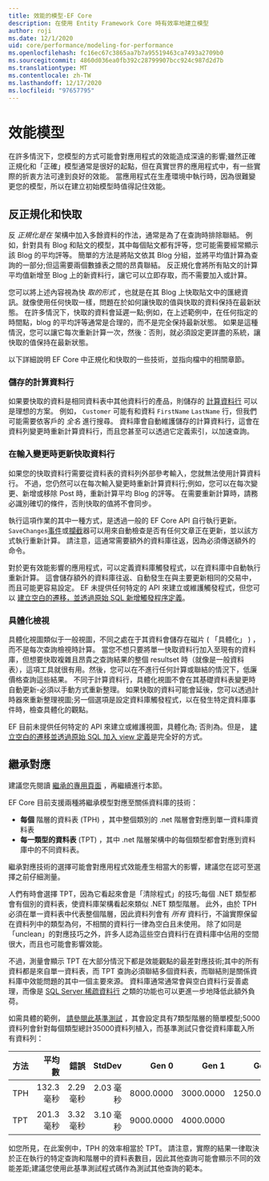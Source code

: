 ```yaml
---
title: 效能的模型-EF Core
description: 在使用 Entity Framework Core 時有效率地建立模型
author: roji
ms.date: 12/1/2020
uid: core/performance/modeling-for-performance
ms.openlocfilehash: fc16ec67c3865aa7b7a95519463ca7493a2709b0
ms.sourcegitcommit: 4860d036ea0fb392c28799907bcc924c987d2d7b
ms.translationtype: MT
ms.contentlocale: zh-TW
ms.lasthandoff: 12/17/2020
ms.locfileid: "97657795"
---
```

# <a name="modeling-for-performance"></a>效能模型

在許多情況下，您模型的方式可能會對應用程式的效能造成深遠的影響;雖然正確正規化和「正確」模型通常是很好的起點，但在真實世界的應用程式中，有一些實際的折衷方法可達到良好的效能。 當應用程式在生產環境中執行時，因為很難變更您的模型，所以在建立初始模型時值得記住效能。

## <a name="denormalization-and-caching"></a>反正規化和快取

反 *正規化是在* 架構中加入多餘資料的作法，通常是為了在查詢時排除聯結。 例如，針對具有 Blog 和貼文的模型，其中每個貼文都有評等，您可能需要經常顯示該 Blog 的平均評等。 簡單的方法是將貼文依其 Blog 分組，並將平均值計算為查詢的一部分;但這需要兩個數據表之間的昂貴聯結。 反正規化會將所有貼文的計算平均值新增至 Blog 上的新資料行，讓它可以立即存取，而不需要加入或計算。

您可以將上述內容視為快 *取的形式* ，也就是在其 Blog 上快取貼文中的匯總資訊。就像使用任何快取一樣，問題在於如何讓快取的值與快取的資料保持在最新狀態。 在許多情況下，快取的資料會延遲一點;例如，在上述範例中，在任何指定的時間點，blog 的平均評等通常是合理的，而不是完全保持最新狀態。 如果是這種情況，您可以讓它每次重新計算一次，然後：否則，就必須設定更詳盡的系統，讓快取的值保持在最新狀態。

以下詳細說明 EF Core 中正規化和快取的一些技術，並指向檔中的相關章節。

### <a name="stored-computed-columns"></a>儲存的計算資料行

如果要快取的資料是相同資料表中其他資料行的產品，則儲存的 [計算資料行](xref:core/modeling/generated-properties#computed-columns) 可以是理想的方案。 例如， `Customer` 可能有和資料 `FirstName` `LastName` 行，但我們可能需要依客戶的 *全名* 進行搜尋。 資料庫會自動維護儲存的計算資料行，這會在資料列變更時重新計算資料行，而且您甚至可以透過它定義索引，以加速查詢。

### <a name="update-cache-columns-when-inputs-change"></a>在輸入變更時更新快取資料行

如果您的快取資料行需要從資料表的資料列外部參考輸入，您就無法使用計算資料行。 不過，您仍然可以在每次輸入變更時重新計算資料行;例如，您可以在每次變更、新增或移除 Post 時，重新計算平均 Blog 的評等。 在需要重新計算時，請務必識別確切的條件，否則快取的值將不會同步。

執行這項作業的其中一種方式，是透過一般的 EF Core API 自行執行更新。 `SaveChanges`[事件](xref:core/logging-events-diagnostics/events)或[攔截](xref:core/logging-events-diagnostics/interceptors#savechanges-interception)器可以用來自動檢查是否有任何文章正在更新，並以該方式執行重新計算。 請注意，這通常需要額外的資料庫往返，因為必須傳送額外的命令。

對於更有效能影響的應用程式，可以定義資料庫觸發程式，以在資料庫中自動執行重新計算。 這會儲存額外的資料庫往返、自動發生在與主要更新相同的交易中，而且可能更容易設定。 EF 未提供任何特定的 API 來建立或維護觸發程式，但您可以 [建立空白的遷移，並透過原始 SQL 新增觸發程序定義](xref:core/managing-schemas/migrations/managing#arbitrary-changes-via-raw-sql)。

### <a name="materialized-views"></a>具體化檢視

具體化視圖類似于一般視圖，不同之處在于其資料會儲存在磁片 ( 「具體化」 ) ，而不是每次查詢檢視時計算。 當您不想只要將單一快取資料行加入至現有的資料庫，但想要快取複雜且昂貴之查詢結果的整個 resultset 時（就像是一般資料表），這項工具就很有用。然後，您可以在不進行任何計算或聯結的情況下，低廉價格查詢這些結果。 不同于計算資料行，具體化視圖不會在其基礎資料表變更時自動更新-必須以手動方式重新整理。 如果快取的資料可能會延後，您可以透過計時器來重新整理視圖;另一個選項是設定資料庫觸發程式，以在發生特定資料庫事件時，檢查具體化的觀點。

EF 目前未提供任何特定的 API 來建立或維護視圖，具體化為; 否則為。但是， [建立空白的遷移並透過原始 SQL 加入 view 定義](xref:core/managing-schemas/migrations/managing#arbitrary-changes-via-raw-sql)是完全好的方式。

## <a name="inheritance-mapping"></a>繼承對應

建議您先閱讀 [繼承的專用頁面](xref:core/modeling/inheritance) ，再繼續進行本節。

EF Core 目前支援兩種將繼承模型對應至關係資料庫的技術：

* **每個** 階層的資料表 (TPH) ，其中整個類別的 .net 階層會對應到單一資料庫資料表
* **每一類型的資料表** (TPT) ，其中 .net 階層架構中的每個類型都會對應到資料庫中的不同資料表。

繼承對應技術的選擇可能會對應用程式效能產生相當大的影響，建議您在認可至選擇之前仔細測量。

人們有時會選擇 TPT，因為它看起來會是「清除程式」的技巧;每個 .NET 類型都會有個別的資料表，使資料庫架構看起來類似 .NET 類型階層。 此外，由於 TPH 必須在單一資料表中代表整個階層，因此資料列會有 *所有* 資料行，不論實際保留在資料列中的類型為何，不相關的資料行一律為空白且未使用。 除了如同是「unclean」的對應技巧之外，許多人認為這些空白資料行在資料庫中佔用的空間很大，而且也可能會影響效能。

不過，測量會顯示 TPT 在大部分情況下都是效能觀點的最差對應技術;其中的所有資料都是來自單一資料表，而 TPT 查詢必須聯結多個資料表，而聯結則是關係資料庫中效能問題的其中一個主要來源。 資料庫通常通常會與空白資料行妥善處理，而像是 [SQL Server 稀疏資料行](/sql/relational-databases/tables/use-sparse-columns) 之類的功能也可以更進一步地降低此額外負荷。

如需具體的範例， [請參閱此基準測試](https://github.com/dotnet/EntityFramework.Docs/tree/master/samples/core/Benchmarks/Inheritance.cs) ，其會設定具有7類型階層的簡單模型;5000資料列會針對每個類型總計35000資料列植入，而基準測試只會從資料庫載入所有資料列：

| 方法 |     平均數 |   錯誤 |  StdDev |     Gen 0 |     Gen 1 |     Gen 2 | 已配置 |
|------- |---------:|--------:|--------:|----------:|----------:|----------:|----------:|
|    TPH | 132.3 毫秒 | 2.29 毫秒 | 2.03 毫秒 | 8000.0000 | 3000.0000 | 1250.0000 |  44.49 MB |
|    TPT | 201.3 毫秒 | 3.32 毫秒 | 3.10 毫秒 | 9000.0000 | 4000.0000 |         - |  61.84 MB |

如您所見，在此案例中，TPH 的效率相當於 TPT。 請注意，實際的結果一律取決於正在執行的特定查詢和階層中的資料表數目，因此其他查詢可能會顯示不同的效能差距;建議您使用此基準測試程式碼作為測試其他查詢的範本。
